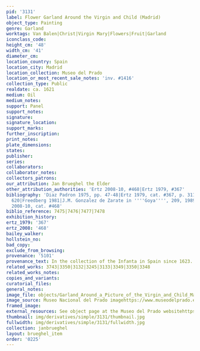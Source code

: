 ```yaml
---
pid: '3131'
label: Flower Garland Around the Virgin and Child (Madrid)
object_type: Painting
genre: Garland
worktags: Van Balen|Christ|Virgin Mary|Flowers|Fruit|Garland
iconclass_code:
height_cm: '48'
width_cm: '41'
diameter_cm:
location_country: Spain
location_city: Madrid
location_collection: Museo del Prado
location_or_most_recent_sale_notes: 'inv. #1416'
collection_type: Public
realdate: ca. 1621
medium: Oil
medium_notes:
support: Panel
support_notes:
signature:
signature_location:
support_marks:
further_inscription:
print_notes:
plate_dimensions:
states:
publisher:
series:
collaborators:
collaborator_notes:
collectors_patrons:
our_attribution: Jan Brueghel the Elder
other_attribution_authorities: 'Ertz 2008-10, #468|Ertz 1979, #367'
bibliography: 'Diaz Padron 1975, pp. 47-48|Ertz 1979, cat. #367, p. 311, 323, 325,
  620|Freedberg 1981|J.M. Gonzalez de Zarate in ''''Goya'''', 209, 1989, pp. 282-290|Ertz
  2008-10, cat. #468'
biblio_reference: 7475|7476|7477|7478
exhibition_history:
ertz_1979: '367'
ertz_2008: '468'
bailey_walker:
hollstein_no:
bad_copy:
exclude_from_browsing:
provenance: '5101'
provenance_text: In the collection of the Infanta in Spain since 1623.
related_works: 3743|3350|3132|3245|3133|3349|3350|3348
related_works_notes:
copies_and_variants:
curatorial_files:
general_notes:
image_file: objects/Garland_Around_a_Picture_of_the_Virgin_and_Child_Madrid.jpg
image_source: Museo Nacional del Prado imagehttps://www.museodelprado.es/coleccion/obra-de-arte/guirnalda-con-la-virgen-y-el-nio/291e5bbe-1909-4d73-9b03-f094d1469e4d
framed_image:
external_resources: See object page at the Museo del Prado websitehttps://www.museodelprado.es/coleccion/obra-de-arte/guirnalda-con-la-virgen-y-el-nio/291e5bbe-1909-4d73-9b03-f094d1469e4d
thumbnail: img/derivatives/simple/3131/thumbnail.jpg
fullwidth: img/derivatives/simple/3131/fullwidth.jpg
collection: janbrueghel
layout: brueghel_item
order: '0225'
---
```

